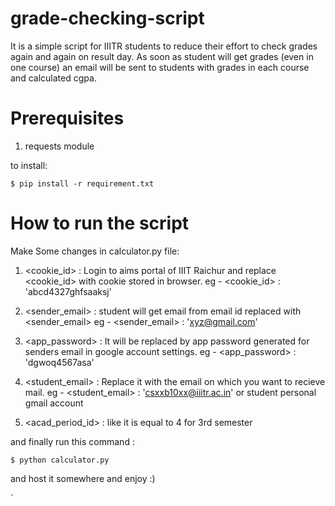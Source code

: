 # grade-checking-script

It is a simple script for IIITR students to reduce their effort to check grades again and again on result day.  As soon as student will get grades (even in one course) an email will be sent to students with grades in each course and calculated cgpa.

# Prerequisites

 1. requests module
 
 to install:
 
 ` $ pip install -r requirement.txt `

# How to run the script 

Make Some changes in calculator.py file:

1. <cookie_id> : Login to aims portal of IIIT Raichur and replace <cookie_id> with cookie stored in browser.
  eg -  <cookie_id> : 'abcd4327ghfsaaksj'
  
2. <sender_email> : student will get email from email id replaced with <sender_email>
  eg -  <sender_email> : 'xyz@gmail.com'
  
3. <app_password> : It will be replaced by app password generated for senders email in google account settings.
  eg - <app_password> : 'dgwoq4567asa'
  
4. <student_email> : Replace it with the email on which you want to recieve mail.
    eg - <student_email> : 'csxxb10xx@iiitr.ac.in' or student personal gmail account

5. <acad_period_id> : like it is equal to 4 for 3rd semester
    
  and finally run this command : 
    
` $ python calculator.py `

  and host it somewhere and enjoy :)

` 
    
    

  
